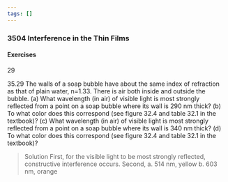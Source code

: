 ```yaml
---
tags: []
---
```


### 3504 Interference in the Thin Films

#### Exercises
29

35.29 The walls of a soap bubble have about the same index of refraction as that of plain water, n=1.33. There is air both inside and outside the bubble.
(a) What wavelength (in air) of visible light is most strongly reflected from a point on a soap bubble where its wall is 290 nm thick?
(b) To what color does this correspond (see figure 32.4 and table 32.1 in the textbook)?
(c) What wavelength (in air) of visible light is most strongly reflected from a point on a soap bubble where its wall is 340 nm thick?
(d) To what color does this correspond (see figure 32.4 and table 32.1 in the textbook)?
>Solution
First, for the visible light to be most strongly reflected, constructive interference occurs. Second, 
a. 514 nm, yellow
b. 603 nm, orange
